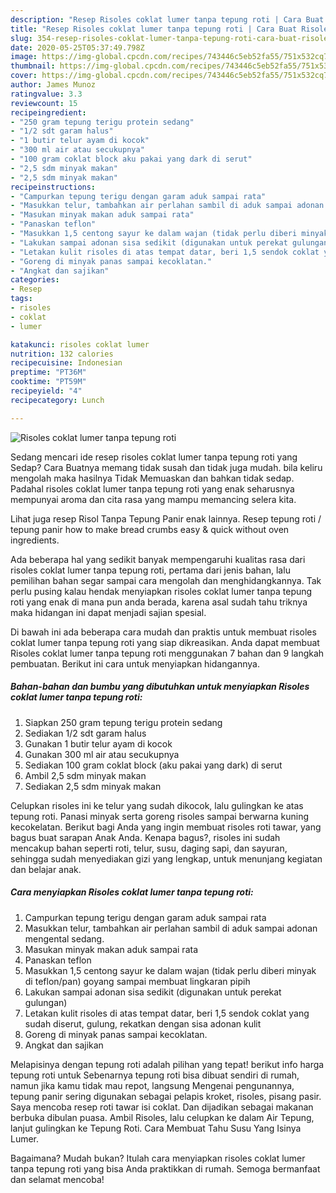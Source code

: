 ```yaml
---
description: "Resep Risoles coklat lumer tanpa tepung roti | Cara Buat Risoles coklat lumer tanpa tepung roti Yang Menggugah Selera"
title: "Resep Risoles coklat lumer tanpa tepung roti | Cara Buat Risoles coklat lumer tanpa tepung roti Yang Menggugah Selera"
slug: 354-resep-risoles-coklat-lumer-tanpa-tepung-roti-cara-buat-risoles-coklat-lumer-tanpa-tepung-roti-yang-menggugah-selera
date: 2020-05-25T05:37:49.798Z
image: https://img-global.cpcdn.com/recipes/743446c5eb52fa55/751x532cq70/risoles-coklat-lumer-tanpa-tepung-roti-foto-resep-utama.jpg
thumbnail: https://img-global.cpcdn.com/recipes/743446c5eb52fa55/751x532cq70/risoles-coklat-lumer-tanpa-tepung-roti-foto-resep-utama.jpg
cover: https://img-global.cpcdn.com/recipes/743446c5eb52fa55/751x532cq70/risoles-coklat-lumer-tanpa-tepung-roti-foto-resep-utama.jpg
author: James Munoz
ratingvalue: 3.3
reviewcount: 15
recipeingredient:
- "250 gram tepung terigu protein sedang"
- "1/2 sdt garam halus"
- "1 butir telur ayam di kocok"
- "300 ml air atau secukupnya"
- "100 gram coklat block aku pakai yang dark di serut"
- "2,5 sdm minyak makan"
- "2,5 sdm minyak makan"
recipeinstructions:
- "Campurkan tepung terigu dengan garam aduk sampai rata"
- "Masukkan telur, tambahkan air perlahan sambil di aduk sampai adonan mengental sedang."
- "Masukan minyak makan aduk sampai rata"
- "Panaskan teflon"
- "Masukkan 1,5 centong sayur ke dalam wajan (tidak perlu diberi minyak di teflon/pan) goyang sampai membuat lingkaran pipih"
- "Lakukan sampai adonan sisa sedikit (digunakan untuk perekat gulungan)"
- "Letakan kulit risoles di atas tempat datar, beri 1,5 sendok coklat yang sudah diserut, gulung, rekatkan dengan sisa adonan kulit"
- "Goreng di minyak panas sampai kecoklatan."
- "Angkat dan sajikan"
categories:
- Resep
tags:
- risoles
- coklat
- lumer

katakunci: risoles coklat lumer 
nutrition: 132 calories
recipecuisine: Indonesian
preptime: "PT36M"
cooktime: "PT59M"
recipeyield: "4"
recipecategory: Lunch

---
```



![Risoles coklat lumer tanpa tepung roti](https://img-global.cpcdn.com/recipes/743446c5eb52fa55/751x532cq70/risoles-coklat-lumer-tanpa-tepung-roti-foto-resep-utama.jpg)

Sedang mencari ide resep risoles coklat lumer tanpa tepung roti yang Sedap? Cara Buatnya memang tidak susah dan tidak juga mudah. bila keliru mengolah maka hasilnya Tidak Memuaskan dan bahkan tidak sedap. Padahal risoles coklat lumer tanpa tepung roti yang enak seharusnya mempunyai aroma dan cita rasa yang mampu memancing selera kita.

Lihat juga resep Risol Tanpa Tepung Panir enak lainnya. Resep tepung roti / tepung panir how to make bread crumbs easy &amp; quick without oven ingredients.

Ada beberapa hal yang sedikit banyak mempengaruhi kualitas rasa dari risoles coklat lumer tanpa tepung roti, pertama dari jenis bahan, lalu pemilihan bahan segar sampai cara mengolah dan menghidangkannya. Tak perlu pusing kalau hendak menyiapkan risoles coklat lumer tanpa tepung roti yang enak di mana pun anda berada, karena asal sudah tahu triknya maka hidangan ini dapat menjadi sajian spesial.


Di bawah ini ada beberapa cara mudah dan praktis untuk membuat risoles coklat lumer tanpa tepung roti yang siap dikreasikan. Anda dapat membuat Risoles coklat lumer tanpa tepung roti menggunakan 7 bahan dan 9 langkah pembuatan. Berikut ini cara untuk menyiapkan hidangannya.

<!--inarticleads1-->

##### Bahan-bahan dan bumbu yang dibutuhkan untuk menyiapkan Risoles coklat lumer tanpa tepung roti:

1. Siapkan 250 gram tepung terigu protein sedang
1. Sediakan 1/2 sdt garam halus
1. Gunakan 1 butir telur ayam di kocok
1. Gunakan 300 ml air atau secukupnya
1. Sediakan 100 gram coklat block (aku pakai yang dark) di serut
1. Ambil 2,5 sdm minyak makan
1. Sediakan 2,5 sdm minyak makan


Celupkan risoles ini ke telur yang sudah dikocok, lalu gulingkan ke atas tepung roti. Panasi minyak serta goreng risoles sampai berwarna kuning kecokelatan. Berikut bagi Anda yang ingin membuat risoles roti tawar, yang bagus buat sarapan Anak Anda. Kenapa bagus?, risoles ini sudah mencakup bahan seperti roti, telur, susu, daging sapi, dan sayuran, sehingga sudah menyediakan gizi yang lengkap, untuk menunjang kegiatan dan belajar anak. 

<!--inarticleads2-->

##### Cara menyiapkan Risoles coklat lumer tanpa tepung roti:

1. Campurkan tepung terigu dengan garam aduk sampai rata
1. Masukkan telur, tambahkan air perlahan sambil di aduk sampai adonan mengental sedang.
1. Masukan minyak makan aduk sampai rata
1. Panaskan teflon
1. Masukkan 1,5 centong sayur ke dalam wajan (tidak perlu diberi minyak di teflon/pan) goyang sampai membuat lingkaran pipih
1. Lakukan sampai adonan sisa sedikit (digunakan untuk perekat gulungan)
1. Letakan kulit risoles di atas tempat datar, beri 1,5 sendok coklat yang sudah diserut, gulung, rekatkan dengan sisa adonan kulit
1. Goreng di minyak panas sampai kecoklatan.
1. Angkat dan sajikan


Melapisinya dengan tepung roti adalah pilihan yang tepat! berikut info harga tepung roti untuk Sebenarnya tepung roti bisa dibuat sendiri di rumah, namun jika kamu tidak mau repot, langsung Mengenai pengunannya, tepung panir sering digunakan sebagai pelapis kroket, risoles, pisang pasir. Saya mencoba resep roti tawar isi coklat. Dan dijadikan sebagai makanan berbuka dibulan puasa. Ambil Risoles, lalu celupkan ke dalam Air Tepung, lanjut gulingkan ke Tepung Roti. Cara Membuat Tahu Susu Yang Isinya Lumer. 

Bagaimana? Mudah bukan? Itulah cara menyiapkan risoles coklat lumer tanpa tepung roti yang bisa Anda praktikkan di rumah. Semoga bermanfaat dan selamat mencoba!
